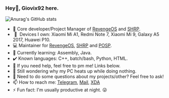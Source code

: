 ### Hey👋, Giovix92 here.
![Anurag's GitHub stats](https://github-readme-stats.vercel.app/api?username=giovix92&show_icons=true&theme=dracula&count_private=true)


- 🔭 Core developer/Project Manager of [RevengeOS](https://www.revengeos.com) and [SHRP](https://skyhawkrecovery.github.io/).
- &nbsp;📱&nbsp; Devices I own: Xiaomi Mi A1, Redmi Note 7, Xiaomi Mi 9, Galaxy A5 2017, Huawei P10.
- 💻 Maintainer for [RevengeOS](https://www.revengeos.com), [SHRP](https://skyhawkrecovery.github.io/) and [POSP](https://potatoproject.co/).
- 🌱 Currently learning: Assembly, Java.
- ✔️ Known languages: C++, batch/bash, Python, HTML.
- 👯 If you need help, feel free to pm me! Links below.
- 🤔 Still wondering why my PC heats up while doing nothing.
- 💬 Need to do some questions about my projects/other? Feel free to ask!
- 📫 How to reach me: [Telegram](https://t.me/Giovix92), [Mail](mailto://ggualtierone@gmail.com), [XDA](https://forum.xda-developers.com/m/giovix92.7023217/)
- ⚡ Fun fact: I'm usually productive at night. 😜
